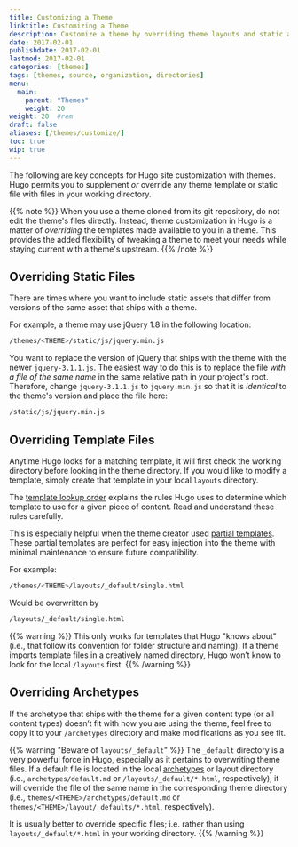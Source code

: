 ```yaml
---
title: Customizing a Theme
linktitle: Customizing a Theme
description: Customize a theme by overriding theme layouts and static assets in your top-level project directories.
date: 2017-02-01
publishdate: 2017-02-01
lastmod: 2017-02-01
categories: [themes]
tags: [themes, source, organization, directories]
menu:
  main:
    parent: "Themes"
    weight: 20
weight: 20	#rem
draft: false
aliases: [/themes/customize/]
toc: true
wip: true
---
```


The following are key concepts for Hugo site customization with themes. Hugo permits you to supplement *or* override any theme template or static file with files in your working directory.

{{% note %}}
When you use a theme cloned from its git repository, do not edit the theme's files directly. Instead, theme customization in Hugo is a matter of *overriding* the templates made available to you in a theme. This provides the added flexibility of tweaking a theme to meet your needs while staying current with a theme's upstream.
{{% /note %}}

## Overriding Static Files

There are times where you want to include static assets that differ from versions of the same asset that ships with a theme.

For example, a theme may use jQuery 1.8 in the following location:

```bash
/themes/<THEME>/static/js/jquery.min.js
```

You want to replace the version of jQuery that ships with the theme with the newer `jquery-3.1.1.js`. The easiest way to do this is to replace the file *with a file of the same name* in the same relative path in your project's root. Therefore, change `jquery-3.1.1.js` to `jquery.min.js` so that it is *identical* to the theme's version and place the file here:

```bash
/static/js/jquery.min.js
```

## Overriding Template Files

Anytime Hugo looks for a matching template, it will first check the working directory before looking in the theme directory. If you would like to modify a template, simply create that template in your local `layouts` directory.

The [template lookup order][lookup] explains the rules Hugo uses to determine which template to use for a given piece of content. Read and understand these rules carefully.

This is especially helpful when the theme creator used [partial templates][partials]. These partial templates are perfect for easy injection into the theme with minimal maintenance to ensure future compatibility.

For example:

```bash
/themes/<THEME>/layouts/_default/single.html
```

Would be overwritten by

```bash
/layouts/_default/single.html
```

{{% warning %}}
This only works for templates that Hugo "knows about" (i.e., that follow its convention for folder structure and naming). If a theme imports template files in a creatively named directory, Hugo won’t know to look for the local `/layouts` first.
{{% /warning %}}

## Overriding Archetypes

If the archetype that ships with the theme for a given content type (or all content types) doesn’t fit with how you are using the theme, feel free to copy it to your `/archetypes` directory and make modifications as you see fit.

{{% warning "Beware of `layouts/_default`" %}}
The `_default` directory is a very powerful force in Hugo, especially as it pertains to overwriting theme files. If a default file is located in the local [archetypes][] or layout directory (i.e., `archetypes/default.md` or `/layouts/_default/*.html`, respectively), it will override the file of the same name in the corresponding theme directory (i.e., `themes/<THEME>/archetypes/default.md` or `themes/<THEME>/layout/_defaults/*.html`, respectively).

It is usually better to override specific files; i.e. rather than using `layouts/_default/*.html` in your working directory.
{{% /warning %}}

[archetypes]: /content-management/archetypes/
[lookup]: /templates/lookup-order/
[partials]: /templates/partials/